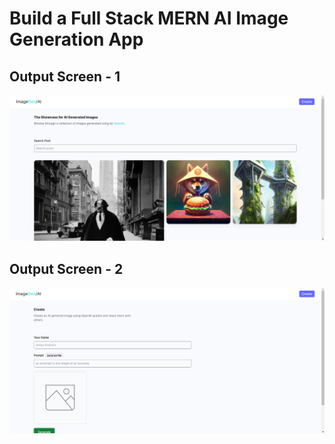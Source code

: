 # Build a Full Stack MERN AI Image Generation App

## Output Screen - 1
![Image Generation App](https://github.com/prakashaditya13/ImageGen---AI-Image-generation-tool/blob/master/output/img1-AI.png?raw=true)

## Output Screen - 2
![Image Generation App](https://github.com/prakashaditya13/ImageGen---AI-Image-generation-tool/blob/master/output/img2-AI.png?raw=true)
